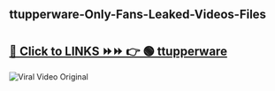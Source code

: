 
 ## ttupperware-Only-Fans-Leaked-Videos-Files

# <h2><a href="https://mediaupload.pro?ttupperware">🔗 Click to LINKS ⏩⏩ 👉 🟢 ttupperware </a></h2>

<a href="https://mediaupload.pro?ttupperware" rel="nofollow" data-target="animated-image.originalLink"><img src="https://i.ibb.co.com/xMMVF88/686577567.gif" alt="Viral Video Original" style="max-width: 100%; display: inline-block;" data-target="animated-image.originalImage"></a>